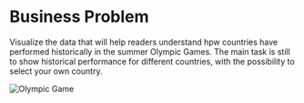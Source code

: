# Business Problem
Visualize the data that will help readers understand hpw countries have performed historically
in the summer Olympic Games.
The main task is still to show historical performance for different countries, with the possibility to select
your own country.

![Olympic Game](https://user-images.githubusercontent.com/29350894/173229288-3d0af5c0-7af0-4950-b2e7-8ca2b60e8eb8.png)

